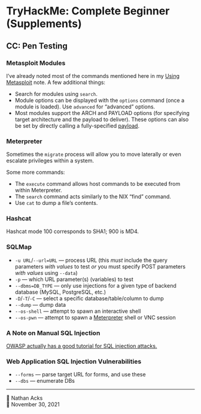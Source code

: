 # TryHackMe: Complete Beginner (Supplements)

## CC: Pen Testing

### Metasploit Modules

I’ve already noted most of the commands mentioned here in my [Using Metasploit](../notes/metasploit.md) note. A few additional things:

* Search for modules using `search`.
* Module options can be displayed with the `options` command (once a module is loaded). Use `advanced` for “advanced” options.
* Most modules support the ARCH and PAYLOAD options (for specifying target architecture and the payload to deliver). These options can also be set by directly calling a fully-specified [payload](../notes/metasploit.md).

### Meterpreter

Sometimes the `migrate` process will allow you to move laterally or even escalate privileges within a system.

Some more commands:

* The `execute` command allows host commands to be executed from within Meterpreter.
* The `search` command acts similarly to the NIX “find” command.
* Use `cat` to dump a file’s contents.

### Hashcat

Hashcat mode 100 corresponds to SHA1; 900 is MD4.

### SQLMap

* `-u URL`/`--url=URL` — process URL (this *must* include the query parameters *with values* to test *or* you must specify POST parameters *with values* using `--data`)
* `-p` — which URL parameter(s) (variables) to test
* `--dbms=DB_TYPE` — only use injections for a given type of backend database (MySQL, PostgreSQL, etc.)
* `-D`/`-T`/`-C` — select a specific database/table/column to dump
* `--dump` — dump data
* `--os-shell` — attempt to spawn an interactive shell
* `--os-pwn` — attempt to spawn a [Meterpreter](../notes/metasploit.md) shell or VNC session

### A Note on Manual SQL Injection

[OWASP actually has a good tutorial for SQL injection attacks.](https://owasp.org/www-community/attacks/SQL_Injection)

### Web Application SQL Injection Vulnerabilities

* `--forms` — parse target URL for forms, and use these
* `--dbs` — enumerate DBs

- - - -

👤 Nathan Acks  
📅 November 30, 2021
